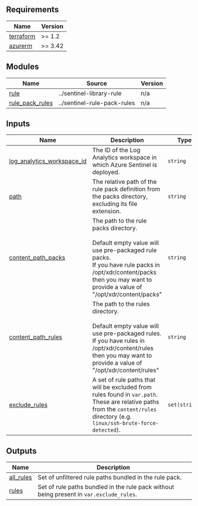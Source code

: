 <!-- BEGIN_TF_DOCS -->
## Requirements

| Name | Version |
|------|---------|
| <a name="requirement_terraform"></a> [terraform](#requirement\_terraform) | >= 1.2 |
| <a name="requirement_azurerm"></a> [azurerm](#requirement\_azurerm) | >= 3.42 |

## Modules

| Name | Source | Version |
|------|--------|---------|
| <a name="module_rule"></a> [rule](#module\_rule) | ../sentinel-library-rule | n/a |
| <a name="module_rule_pack_rules"></a> [rule\_pack\_rules](#module\_rule\_pack\_rules) | ../sentinel-rule-pack-rules | n/a |

## Inputs

| Name | Description | Type | Default | Required |
|------|-------------|------|---------|:--------:|
| <a name="input_log_analytics_workspace_id"></a> [log\_analytics\_workspace\_id](#input\_log\_analytics\_workspace\_id) | The ID of the Log Analytics workspace in which Azure Sentinel is deployed. | `string` | n/a | yes |
| <a name="input_path"></a> [path](#input\_path) | The relative path of the rule pack definition from the packs directory, excluding its file extension. | `string` | n/a | yes |
| <a name="input_content_path_packs"></a> [content\_path\_packs](#input\_content\_path\_packs) | The path to the rule packs directory.<br><br>Default empty value will use pre-packaged rule packs.<br>If you have rule packs in /opt/xdr/content/packs then you may want to provide a value of "/opt/xdr/content/packs" | `string` | `""` | no |
| <a name="input_content_path_rules"></a> [content\_path\_rules](#input\_content\_path\_rules) | The path to the rules directory.<br><br>Default empty value will use pre-packaged rules.<br>If you have rules in /opt/xdr/content/rules then you may want to provide a value of "/opt/xdr/content/rules" | `string` | `""` | no |
| <a name="input_exclude_rules"></a> [exclude\_rules](#input\_exclude\_rules) | A set of rule paths that will be excluded from rules found in `var.path`.<br>These are relative paths from the `content/rules` directory (e.g. `linux/ssh-brute-force-detected`). | `set(string)` | `[]` | no |

## Outputs

| Name | Description |
|------|-------------|
| <a name="output_all_rules"></a> [all\_rules](#output\_all\_rules) | Set of unfiltered rule paths bundled in the rule pack. |
| <a name="output_rules"></a> [rules](#output\_rules) | Set of rule paths bundled in the rule pack without being present in `var.exclude_rules`. |
<!-- END_TF_DOCS -->
